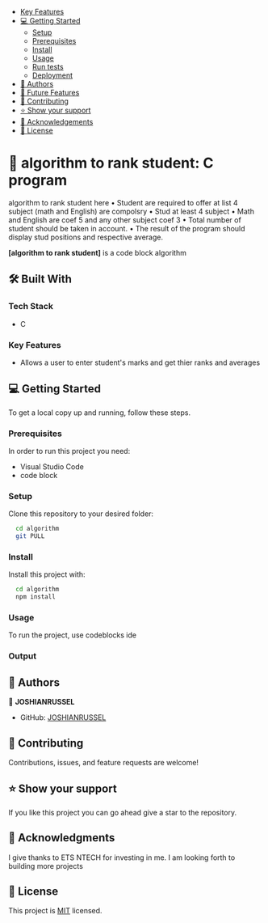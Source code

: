 - [Key Features](#key-features)
- [💻 Getting Started](#getting-started)
  - [Setup](#setup)
  - [Prerequisites](#prerequisites)
  - [Install](#install)
  - [Usage](#usage)
  - [Run tests](#run-tests)
  - [Deployment](#deployment)
- [👥 Authors](#authors)
- [🔭 Future Features](#future-features)
- [🤝 Contributing](#contributing)
- [⭐️ Show your support](#support)
- [🙏 Acknowledgements](#acknowledgements)
- [📝 License](#license)

# 📖 algorithm to rank student: C program<a name="about-project"></a>

algorithm to rank student here •	Student are required to offer at list 4 subject  (math and English) are compolsry
•	Stud at least 4 subject
•	Math and English are coef 5 and any other subject coef 3
•	Total number of student should be taken in  account.
•	The result  of the program should display stud positions and respective average.


**[algorithm to rank student]** is  a code block algorithm

## 🛠 Built With <a name="built-with"></a>

### Tech Stack <a name="tech-stack"></a>

- C

### Key Features <a name="key-features"></a>
- Allows a user to enter student's marks and get thier ranks and averages

## 💻 Getting Started <a name="getting-started"></a>

To get a local copy up and running, follow these steps.

### Prerequisites

In order to run this project you need:

- Visual Studio Code
- code block

### Setup

Clone this repository to your desired folder:

```sh
  cd algorithm
  git PULL
```

### Install

Install this project with:

```sh
  cd algorithm
  npm install
```

### Usage

To run the project, use codeblocks ide

### Output

## 👥 Authors <a name="authors"></a>

👤 **JOSHIANRUSSEL**

- GitHub: [JOSHIANRUSSEL](https://github.com/JOSHIANRUSSEL)


## 🤝 Contributing <a name="contributing"></a>

Contributions, issues, and feature requests are welcome!

## ⭐️ Show your support <a name="support"></a>

If you like this project you can go ahead give a star to the repository.


## 🙏 Acknowledgments <a name="acknowledgements"></a>

I give thanks to ETS NTECH for investing in me. I am looking forth to building more projects

## 📝 License <a name="license"></a>

This project is [MIT](./MIT.md) licensed.
